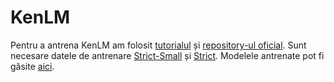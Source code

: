 # KenLM

Pentru a antrena KenLM am folosit [tutorialul](https://github.com/kmario23/KenLM-training) și [repository-ul oficial](https://github.com/kpu/kenlm). Sunt necesare datele de antrenare [Strict-Small](https://www.kaggle.com/datasets/rarespapusoi/babylm-train-10m-cleaned) și [Strict](https://www.kaggle.com/datasets/rarespapusoi/babylm-train-100m-clean). Modelele antrenate pot fi găsite [aici](https://mega.nz/folder/yjhQmZiB#XQ4WDU3JOng5O5P_prPWug).